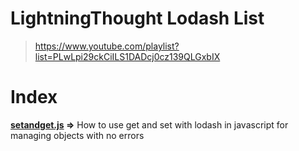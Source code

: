 # **LightningThought Lodash List**
>https://www.youtube.com/playlist?list=PLwLpi29ckCiILS1DADcj0cz139QLGxbIX
# 
# **Index**

**[setandget.js](setandget.js) =>**
How to use get and set with lodash in javascript for managing objects with no errors
